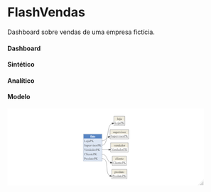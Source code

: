 # FlashVendas
Dashboard sobre vendas de uma empresa fictícia.

#### **Dashboard**


#### **Sintético**


#### **Analítico**


#### **Modelo**


![modelo](modelo.png)
